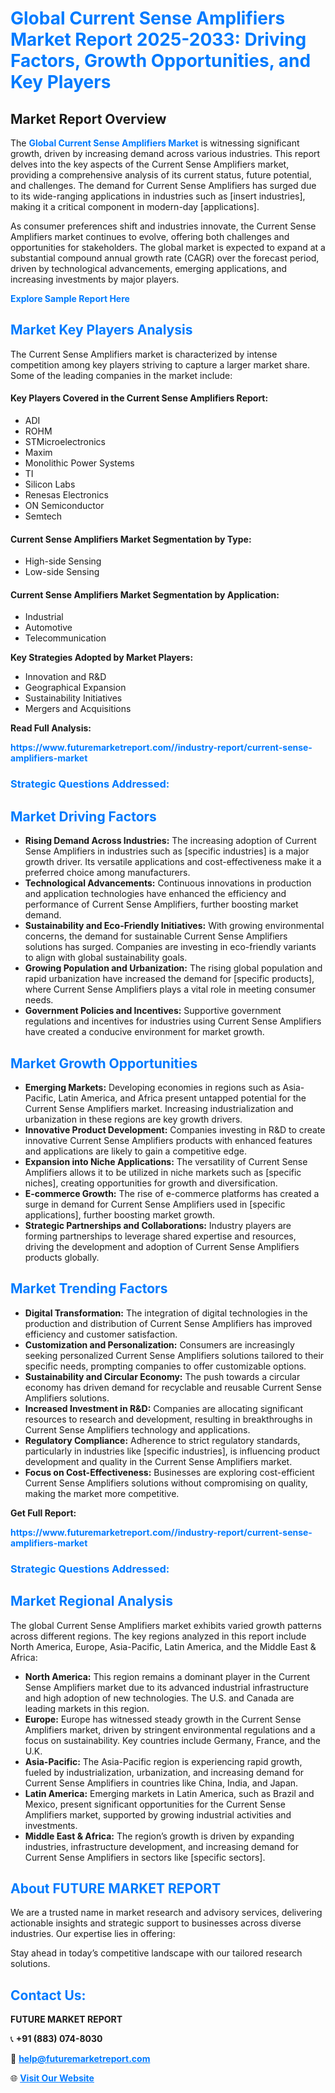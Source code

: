 <h1 style="color: #007BFF;">Global Current Sense Amplifiers Market Report 2025-2033: Driving Factors, Growth Opportunities, and Key Players</h1>

<section id="overview">
<h2>Market Report Overview</h2>
<p>The <a href="https://www.futuremarketreport.com//industry-report/current-sense-amplifiers-market" style="color: #007BFF; text-decoration: none;"><strong>Global Current Sense Amplifiers Market</strong></a> is witnessing significant growth, driven by increasing demand across various industries. This report delves into the key aspects of the Current Sense Amplifiers market, providing a comprehensive analysis of its current status, future potential, and challenges. The demand for Current Sense Amplifiers has surged due to its wide-ranging applications in industries such as [insert industries], making it a critical component in modern-day [applications].</p>
<p>As consumer preferences shift and industries innovate, the Current Sense Amplifiers market continues to evolve, offering both challenges and opportunities for stakeholders. The global market is expected to expand at a substantial compound annual growth rate (CAGR) over the forecast period, driven by technological advancements, emerging applications, and increasing investments by major players.</p>
</section>

<section id="overview">
<p><a href="https://www.futuremarketreport.com//request-sample/reportId=76846" style="color: #007BFF; text-decoration: none;"><strong>Explore Sample Report Here</strong></a></p>
</section>

<section id="key-players">
<h2 style="color: #007BFF;">Market Key Players Analysis</h2>
<p>The Current Sense Amplifiers market is characterized by intense competition among key players striving to capture a larger market share. Some of the leading companies in the market include:</p>
<h4>Key Players Covered in the Current Sense Amplifiers Report:</h4>
<ul><li>ADI</li><li>ROHM</li><li>STMicroelectronics</li><li>Maxim</li><li>Monolithic Power Systems</li><li>TI</li><li>Silicon Labs</li><li>Renesas Electronics</li><li>ON Semiconductor</li><li>Semtech</li></ul>
<h4>Current Sense Amplifiers Market Segmentation by Type:</h4>
<ul><li>High-side Sensing</li><li>Low-side Sensing</li></ul>

<h4>Current Sense Amplifiers Market Segmentation by Application:</h4>
<ul><li>Industrial</li><li>Automotive</li><li>Telecommunication</li></ul>
<p><strong>Key Strategies Adopted by Market Players:</strong></p>
<ul>
<li>Innovation and R&D</li>
<li>Geographical Expansion</li>
<li>Sustainability Initiatives</li>
<li>Mergers and Acquisitions</li>
</ul>
</section>

<section>
<p><strong>Read Full Analysis: </strong></p><a href="https://www.futuremarketreport.com//industry-report/current-sense-amplifiers-market" style="color: #007BFF; text-decoration: none;"><strong>https://www.futuremarketreport.com//industry-report/current-sense-amplifiers-market</strong></a>
<h3 style="color: #007BFF;">Strategic Questions Addressed:</h3>
</section>

<section id="driving-factors">
<h2 style="color: #007BFF;">Market Driving Factors</h2>
<ul>
<li><strong>Rising Demand Across Industries:</strong> The increasing adoption of Current Sense Amplifiers in industries such as [specific industries] is a major growth driver. Its versatile applications and cost-effectiveness make it a preferred choice among manufacturers.</li>
<li><strong>Technological Advancements:</strong> Continuous innovations in production and application technologies have enhanced the efficiency and performance of Current Sense Amplifiers, further boosting market demand.</li>
<li><strong>Sustainability and Eco-Friendly Initiatives:</strong> With growing environmental concerns, the demand for sustainable Current Sense Amplifiers solutions has surged. Companies are investing in eco-friendly variants to align with global sustainability goals.</li>
<li><strong>Growing Population and Urbanization:</strong> The rising global population and rapid urbanization have increased the demand for [specific products], where Current Sense Amplifiers plays a vital role in meeting consumer needs.</li>
<li><strong>Government Policies and Incentives:</strong> Supportive government regulations and incentives for industries using Current Sense Amplifiers have created a conducive environment for market growth.</li>
</ul>
</section>

<section id="growth-opportunities">
<h2 style="color: #007BFF;">Market Growth Opportunities</h2>
<ul>
<li><strong>Emerging Markets:</strong> Developing economies in regions such as Asia-Pacific, Latin America, and Africa present untapped potential for the Current Sense Amplifiers market. Increasing industrialization and urbanization in these regions are key growth drivers.</li>
<li><strong>Innovative Product Development:</strong> Companies investing in R&D to create innovative Current Sense Amplifiers products with enhanced features and applications are likely to gain a competitive edge.</li>
<li><strong>Expansion into Niche Applications:</strong> The versatility of Current Sense Amplifiers allows it to be utilized in niche markets such as [specific niches], creating opportunities for growth and diversification.</li>
<li><strong>E-commerce Growth:</strong> The rise of e-commerce platforms has created a surge in demand for Current Sense Amplifiers used in [specific applications], further boosting market growth.</li>
<li><strong>Strategic Partnerships and Collaborations:</strong> Industry players are forming partnerships to leverage shared expertise and resources, driving the development and adoption of Current Sense Amplifiers products globally.</li>
</ul>
</section>

<section id="trending-factors">
<h2 style="color: #007BFF;">Market Trending Factors</h2>
<ul>
<li><strong>Digital Transformation:</strong> The integration of digital technologies in the production and distribution of Current Sense Amplifiers has improved efficiency and customer satisfaction.</li>
<li><strong>Customization and Personalization:</strong> Consumers are increasingly seeking personalized Current Sense Amplifiers solutions tailored to their specific needs, prompting companies to offer customizable options.</li>
<li><strong>Sustainability and Circular Economy:</strong> The push towards a circular economy has driven demand for recyclable and reusable Current Sense Amplifiers solutions.</li>
<li><strong>Increased Investment in R&D:</strong> Companies are allocating significant resources to research and development, resulting in breakthroughs in Current Sense Amplifiers technology and applications.</li>
<li><strong>Regulatory Compliance:</strong> Adherence to strict regulatory standards, particularly in industries like [specific industries], is influencing product development and quality in the Current Sense Amplifiers market.</li>
<li><strong>Focus on Cost-Effectiveness:</strong> Businesses are exploring cost-efficient Current Sense Amplifiers solutions without compromising on quality, making the market more competitive.</li>
</ul>
</section>

<section>
<p><strong>Get Full Report: </strong></p><a href="https://www.futuremarketreport.com//industry-report/current-sense-amplifiers-market" style="color: #007BFF; text-decoration: none;"><strong>https://www.futuremarketreport.com//industry-report/current-sense-amplifiers-market</strong></a>
<h3 style="color: #007BFF;">Strategic Questions Addressed:</h3>
</section>


<section id="regional-analysis">
<h2 style="color: #007BFF;">Market Regional Analysis</h2>
<p>The global Current Sense Amplifiers market exhibits varied growth patterns across different regions. The key regions analyzed in this report include North America, Europe, Asia-Pacific, Latin America, and the Middle East & Africa:</p>
<ul>
<li><strong>North America:</strong> This region remains a dominant player in the Current Sense Amplifiers market due to its advanced industrial infrastructure and high adoption of new technologies. The U.S. and Canada are leading markets in this region.</li>
<li><strong>Europe:</strong> Europe has witnessed steady growth in the Current Sense Amplifiers market, driven by stringent environmental regulations and a focus on sustainability. Key countries include Germany, France, and the U.K.</li>
<li><strong>Asia-Pacific:</strong> The Asia-Pacific region is experiencing rapid growth, fueled by industrialization, urbanization, and increasing demand for Current Sense Amplifiers in countries like China, India, and Japan.</li>
<li><strong>Latin America:</strong> Emerging markets in Latin America, such as Brazil and Mexico, present significant opportunities for the Current Sense Amplifiers market, supported by growing industrial activities and investments.</li>
<li><strong>Middle East & Africa:</strong> The region’s growth is driven by expanding industries, infrastructure development, and increasing demand for Current Sense Amplifiers in sectors like [specific sectors].</li>
</ul>
</section>

<footer>
<h2 style="color: #007BFF;">About FUTURE MARKET REPORT</h2>
<p>We are a trusted name in market research and advisory services, delivering actionable insights and strategic support to businesses across diverse industries. Our expertise lies in offering:</p>

<p>Stay ahead in today’s competitive landscape with our tailored research solutions.</p>

<h2 style="color: #007BFF;">Contact Us:</h2>
<p><strong>FUTURE MARKET REPORT</strong></p>
<p>📞 <strong>+91 (883) 074-8030</strong></p>
<p>📧 <strong><a href="mailto:help@futuremarketreport.com" style="color: #007BFF;">help@futuremarketreport.com</a></strong></p>
<p>🌐 <strong><a href="https://www.futuremarketreport.com/" style="color: #007BFF;">Visit Our Website</a></strong></p>
</footer>